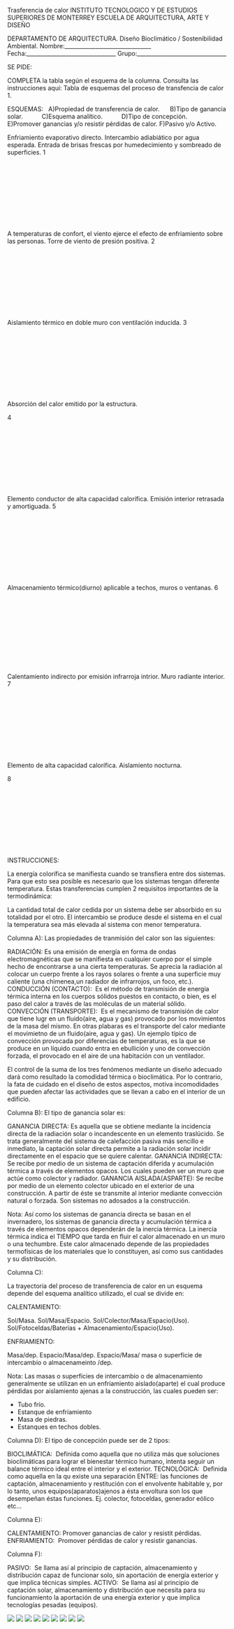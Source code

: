 

Trasferencia de calor 
INSTITUTO TECNOLOGICO Y DE ESTUDIOS SUPERIORES DE MONTERREY 
ESCUELA DE ARQUITECTURA, ARTE Y DISEÑO 

DEPARTAMENTO DE ARQUITECTURA.
Diseño Bioclimático / Sostenibilidad Ambiental.
Nombre:_______________________________ 
Fecha:________________________________ 
Grupo:________________________________ 



SE PIDE: 

COMPLETA la tabla según el esquema de la columna. Consulta las instrucciones aquí: 
Tabla de esquemas del proceso de transfencia de calor 1. 




 ESQUEMAS: 
  
 A)Propiedad de transferencia de calor.     
 B)Tipo de ganancia solar.          
 C)Esquema analítico.          
 D)Tipo de concepción.          
 E)Promover ganancias y/o resistir pérdidas de calor.
 F)Pasivo y/o Activo.  



 
Enfriamiento evaporativo directo. Intercambio adiabiático por agua esperada. 
Entrada de brisas frescas por humedecimiento y sombreado de superficies.
1
     

     

     

     

     

     




 
A temperaturas de confort, el viento ejerce el efecto de enfriamiento sobre las personas.
Torre de viento de presión positiva. 
 2
     

     

     

     

     

     





Aislamiento térmico en doble muro con ventilación inducida.
3
     

     

     

     

     

     





 Absorción del calor emitido por la estructura. 

4
     

     

     

     

     

     




 
Elemento conductor de alta capacidad calorífica. 
Emisión interior retrasada y amortiguada.
5
     

     

     

     

     

     





 Almacenamiento térmico(diurno) aplicable a techos, muros o ventanas.
6
     

     

     

     

     

     





 Calentamiento indirecto por emisión infrarroja intrior. Muro radiante interior.
7
     

     

     

     

     

     





Elemento de alta capacidad calorífica. Aislamiento nocturna.

8
     

     

     

     

     

     











INSTRUCCIONES:   

La energía colorífica se manifiesta cuando se transfiera entre dos sistemas. Para que esto sea posible es necesario que los sistemas tengan diferente temperatura. 
Estas transferencias cumplen 2 requisitos importantes de la termodinámica: 


La cantidad total de calor cedida por un sistema debe ser absorbido en su totalidad por el otro.
El intercambio se produce desde el sistema en el cual la temperatura sea más elevada al sistema con menor temperatura.



Columna A): 
Las propiedades de tranmisión del calor son las siguientes: 


RADIACIÓN: Es una emisión de energía en forma de ondas electromagnéticas que se manifiesta en cualquier cuerpo por el simple hecho de encontrarse a una cierta temperaturas. Se aprecia la radiación al colocar un cuerpo frente a los rayos solares o frente a una superficie muy caliente (una chimenea,un radiador de infrarrojos, un foco, etc.). 
CONDUCCIÓN (CONTACTO):  Es el método de transmisión de energía térmica interna en los cuerpos sólidos puestos en contacto, o bien, es el paso del calor a través de las moléculas de un material sólido.
CONVECCIÓN (TRANSPORTE):  Es el mecanismo de transmisión de calor que tiene lugr en un fluido(aire, agua y gas) provocado por los movimientos de la masa del mismo. En otras plabaras es el transporte del calor mediante el movimietno de un fluido(aire, agua y gas).
 Un ejemplo típico de convección provocada por diferencias de temperaturas, es la que se produce en un líquido cuando entra en ebullición y uno de convección forzada, el provocado en el aire de una habitación con un ventilador. 
 

El control de la suma de los tres fenómenos mediante un diseño adecuado dará como resultado la comodidad térmica o bioclimática. Por lo contrario, la fata de cuidado en el diseño de estos aspectos, motiva incomodidades que pueden afectar las actividades que se llevan a cabo en el interior de un edificio. 


Columna B): 
El tipo de ganancia solar es: 


GANANCIA DIRECTA: Es aquella que se obtiene mediante la incidencia directa de la radiación solar o incandescente en un elemento traslúcido. Se trata generalmente del sistema de calefacción pasiva más sencillo e inmediato, la captación solar directa permite a la radiación solar incidir directamente en el espacio que se quiere calentar. 
GANANCIA INDIRECTA: Se recibe por medio de un sistema de captación diferida y acumulación térmica a través de elementos opacos. Los cuales pueden ser un muro que actúe como colector y radiador. 
GANANCIA AISLADA(ASPARTE): Se recibe por medio de un elemento colector ubicado en el exterior de una construcción. A partir de éste se transmite al interior mediante convección natural o forzada. Son sistemas no adosados a la construcción. 


Nota: 
Así como los sistemas de ganancia directa se basan en el invernadero, los sistemas de ganancia directa y acumulación térmica a través de elementos opacos dependerán de la inercia térmica. 
La inercia térmica indica el TIEMPO que tarda en fluir el calor almacenado en un muro o una techumbre. Este calor almacenado depende de las propiedades termofísicas de los materiales que lo constituyen, así como sus cantidades y su distribución. 


Columna C): 

La trayectoria del proceso de transferencia de calor en un esquema depende del esquema analítico utilizado, el cual se divide en: 

CALENTAMIENTO: 

Sol/Masa. 
Sol/Masa/Espacio. 
Sol/Colector/Masa/Espacio(Uso).
Sol/Fotoceldas/Baterias + Almacenamiento/Espacio(Uso).


ENFRIAMIENTO:

Masa/dep.
Espacio/Masa/dep.
Espacio/Masa/ masa o superficie de intercambio o almacenameinto /dep.


Nota: 
Las masas o superficies de intercambio o de almacenamiento generalmente se utilizan en un enfriamiento aislado(aparte) el cual produce pérdidas por aislamiento ajenas a la construcción, las cuales pueden ser: 
- Tubo frío.
- Estanque de enfriamiento
- Masa de piedras.
- Estanques en techos dobles.


Columna D): 
 El tipo de concepción puede ser de 2 tipos: 


BIOCLIMÁTICA:  Definida como aquella que no utiliza más que soluciones bioclimáticas para lograr el bienestar térmico humano, intenta seguir un balance térmico ideal entre el interior y el exterior. 
TECNOLÓGICA:  Definida como aquella en la qu existe una separación ENTRE: las funciones de captación, almacenamiento y restitución con el envolvente habitable y, por lo tanto, unos equipos(aparatos)ajenos a ésta envoltura son los que desempeñan éstas funciones. Ej. colector, fotoceldas, generador eólico etc...




Columna E): 


CALENTAMIENTO: Promover ganancias de calor y resistit pérdidas.
ENFRIAMIENTO:  Promover pérdidas de calor y resistir ganancias.




Columna F): 



PASIVO:  Se llama así al principio de captación, almacenamiento y distribución capaz de funcionar solo, sin aportación de energía exterior y que implica técnicas simples.
ACTIVO:  Se llama así al principio de captación solar, almacenamiento y distribución que necesita para su funcionamiento la aportación de una energía exterior y que implica tecnologías pesadas (equipos).




![](./content/4/M4.37/TRANSFE.64.jpg)
![](./content/4/M4.37/tranfer.27.jpg)
![](./content/4/M4.37/TRANSF.43.jpg)
![](./content/4/M4.37/TRANSF.44.jpg)
![](./content/4/M4.37/TRANSF.46.jpg)
![](./content/4/M4.37/TRANSF.47.jpg)
![](./content/4/M4.37/TRANSF.45.jpg)
![](./content/4/M4.37/TRANSF.48.jpg)
![](./content/4/M4.37/arrw08_22a.gif)
